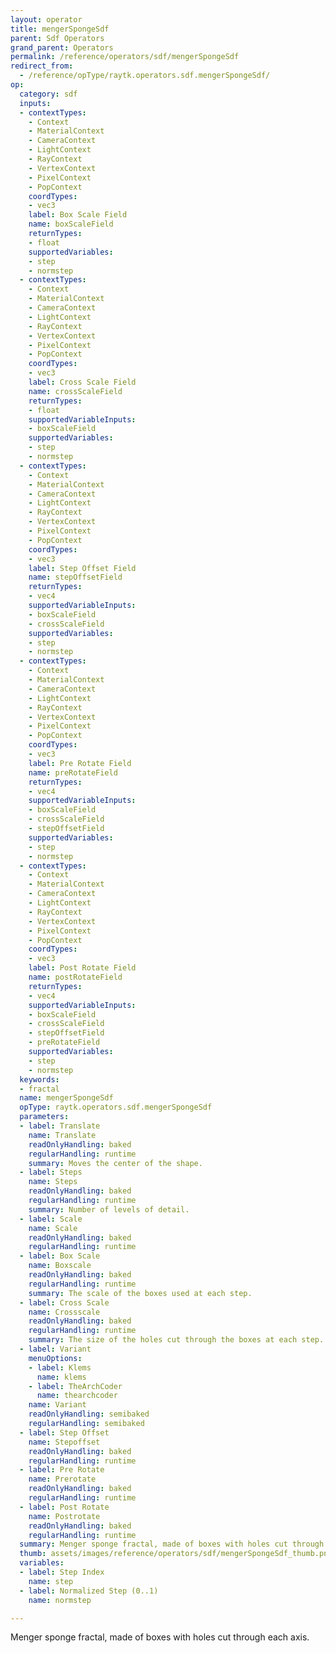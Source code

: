 ```yaml
---
layout: operator
title: mengerSpongeSdf
parent: Sdf Operators
grand_parent: Operators
permalink: /reference/operators/sdf/mengerSpongeSdf
redirect_from:
  - /reference/opType/raytk.operators.sdf.mengerSpongeSdf/
op:
  category: sdf
  inputs:
  - contextTypes:
    - Context
    - MaterialContext
    - CameraContext
    - LightContext
    - RayContext
    - VertexContext
    - PixelContext
    - PopContext
    coordTypes:
    - vec3
    label: Box Scale Field
    name: boxScaleField
    returnTypes:
    - float
    supportedVariables:
    - step
    - normstep
  - contextTypes:
    - Context
    - MaterialContext
    - CameraContext
    - LightContext
    - RayContext
    - VertexContext
    - PixelContext
    - PopContext
    coordTypes:
    - vec3
    label: Cross Scale Field
    name: crossScaleField
    returnTypes:
    - float
    supportedVariableInputs:
    - boxScaleField
    supportedVariables:
    - step
    - normstep
  - contextTypes:
    - Context
    - MaterialContext
    - CameraContext
    - LightContext
    - RayContext
    - VertexContext
    - PixelContext
    - PopContext
    coordTypes:
    - vec3
    label: Step Offset Field
    name: stepOffsetField
    returnTypes:
    - vec4
    supportedVariableInputs:
    - boxScaleField
    - crossScaleField
    supportedVariables:
    - step
    - normstep
  - contextTypes:
    - Context
    - MaterialContext
    - CameraContext
    - LightContext
    - RayContext
    - VertexContext
    - PixelContext
    - PopContext
    coordTypes:
    - vec3
    label: Pre Rotate Field
    name: preRotateField
    returnTypes:
    - vec4
    supportedVariableInputs:
    - boxScaleField
    - crossScaleField
    - stepOffsetField
    supportedVariables:
    - step
    - normstep
  - contextTypes:
    - Context
    - MaterialContext
    - CameraContext
    - LightContext
    - RayContext
    - VertexContext
    - PixelContext
    - PopContext
    coordTypes:
    - vec3
    label: Post Rotate Field
    name: postRotateField
    returnTypes:
    - vec4
    supportedVariableInputs:
    - boxScaleField
    - crossScaleField
    - stepOffsetField
    - preRotateField
    supportedVariables:
    - step
    - normstep
  keywords:
  - fractal
  name: mengerSpongeSdf
  opType: raytk.operators.sdf.mengerSpongeSdf
  parameters:
  - label: Translate
    name: Translate
    readOnlyHandling: baked
    regularHandling: runtime
    summary: Moves the center of the shape.
  - label: Steps
    name: Steps
    readOnlyHandling: baked
    regularHandling: runtime
    summary: Number of levels of detail.
  - label: Scale
    name: Scale
    readOnlyHandling: baked
    regularHandling: runtime
  - label: Box Scale
    name: Boxscale
    readOnlyHandling: baked
    regularHandling: runtime
    summary: The scale of the boxes used at each step.
  - label: Cross Scale
    name: Crossscale
    readOnlyHandling: baked
    regularHandling: runtime
    summary: The size of the holes cut through the boxes at each step.
  - label: Variant
    menuOptions:
    - label: Klems
      name: klems
    - label: TheArchCoder
      name: thearchcoder
    name: Variant
    readOnlyHandling: semibaked
    regularHandling: semibaked
  - label: Step Offset
    name: Stepoffset
    readOnlyHandling: baked
    regularHandling: runtime
  - label: Pre Rotate
    name: Prerotate
    readOnlyHandling: baked
    regularHandling: runtime
  - label: Post Rotate
    name: Postrotate
    readOnlyHandling: baked
    regularHandling: runtime
  summary: Menger sponge fractal, made of boxes with holes cut through each axis.
  thumb: assets/images/reference/operators/sdf/mengerSpongeSdf_thumb.png
  variables:
  - label: Step Index
    name: step
  - label: Normalized Step (0..1)
    name: normstep

---
```



Menger sponge fractal, made of boxes with holes cut through each axis.